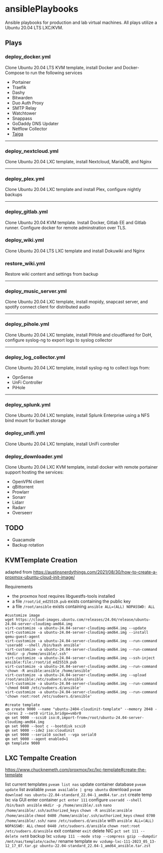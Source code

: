 # ansiblePlaybooks

Ansible playbooks for production and lab virtual machines. All plays utilize a Ubuntu 20.04 LTS LXC/KVM.

## Plays

### deploy_docker.yml

Clone Ubuntu 20.04 LTS KVM template, install Docker and Docker-Compose to run the following services

- Portainer
- Traefik
- Dashy
- Bitwarden
- Duo Auth Proxy
- SMTP Relay
- Watchtower
- Snappass
- GoDaddy DNS Updater
- Netflow Collector
- [Taiga](https://docs.taiga.io/)

---

### deploy_nextcloud.yml

Clone Ubuntu 20.04 LXC template, install Nextcloud, MariaDB, and Nginx

---

### deploy_plex.yml

Clone Ubuntu 20.04 LXC template and install Plex, configure nightly backups

---

### deploy_gitlab.yml

Clone Ubuntu 20.04 KVM template. Install Docker, Gitlab EE and Gitlab runner. Configure docker for remote adminstration over TLS.

### deploy_wiki.yml

Clone Ubuntu 20.04 LTS LXC template and install Dokuwiki and Nginx

### restore_wiki.yml

Restore wiki content and settings from backup

---

### deploy_music_server.yml

Clone Ubuntu 20.04 LXC template, install mopidy, snapcast server, and spotify connect client for distributed audio

---

### deploy_pihole.yml

Clone Ubuntu 20.04 LXC template, install PiHole and cloudflared for DoH, configure syslog-ng to export logs to syslog collector

---

### deploy_log_collector.yml

Clone Ubuntu 20.04 LXC template, install syslog-ng to collect logs from:

- OpnSense
- UnFi Controller
- PiHole

---

### deploy_splunk.yml

Clone Ubuntu 20.04 LXC template, install Splunk Enterprise using a NFS bind mount for bucket storage

### deploy_unifi.yml

Clone Ubuntu 20.04 LXC template, install UniFi controller

### deploy_downloader.yml

Clone Ubuntu 20.04 LXC KVM template, install docker with remote portainer support hosting the services:

- OpenVPN client
- qBittorrent
- Prowlarr
- Sonarr
- Lidarr
- Radarr
- Overseerr

## TODO

- Guacamole
- Backup rotation

## KVMTemplate Creation

adapted from https://austinsnerdythings.com/2021/08/30/how-to-create-a-proxmox-ubuntu-cloud-init-image/

Requirements

- the proxmox host requires libguestfs-tools installed
- a file `/root/id_ed25519.pub` exists containing the public key
- a file `/root/ansible` exists containing `ansible ALL=(ALL) NOPASSWD: ALL`

```console
#customize image
wget https://cloud-images.ubuntu.com/releases/24.04/release/ubuntu-24.04-server-cloudimg-amd64.img
virt-customize -a ubuntu-24.04-server-cloudimg-amd64.img --update
virt-customize -a ubuntu-24.04-server-cloudimg-amd64.img --install qemu-guest-agent
virt-customize -a ubuntu-24.04-server-cloudimg-amd64.img --run-command 'useradd --shell /bin/bash ansible'
virt-customize -a ubuntu-24.04-server-cloudimg-amd64.img --run-command 'mkdir -p /home/ansible/.ssh'
virt-customize -a ubuntu-24.04-server-cloudimg-amd64.img --ssh-inject ansible:file:/root/id_ed25519.pub
virt-customize -a ubuntu-24.04-server-cloudimg-amd64.img --run-command 'chown -R ansible:ansible /home/ansible'
virt-customize -a ubuntu-24.04-server-cloudimg-amd64.img --upload /root/ansible:/etc/sudoers.d/ansible
virt-customize -a ubuntu-24.04-server-cloudimg-amd64.img --run-command 'chmod 0440 /etc/sudoers.d/ansible'
virt-customize -a ubuntu-24.04-server-cloudimg-amd64.img --run-command 'chown root:root /etc/sudoers.d/ansible'

#create template
qm create 9000 --name "ubuntu-2404-cloudinit-template" --memory 2048 --cores 2 --net0 virtio,bridge=vmbr0
qm set 9000 --scsi0 iso:0,import-from=/root/ubuntu-24.04-server-cloudimg-amd64.img
qm set 9000 --boot c --bootdisk scsi0
qm set 9000 --ide2 iso:cloudinit
qm set 9000 --serial0 socket --vga serial0
qm set 9000 --agent enabled=1
qm template 9000
```

## LXC Tempalte Creation

https://www.chucknemeth.com/proxmox/lxc/lxc-template#create-the-template

list current templates `pveam list nas`
update container database `pveam update`
list available `pveam available | grep ubuntu`
download `pveam download nas ubuntu-22.04-standard_22.04-1_amd64.tar.zst`
create temp lxc via GUI
enter container `pct enter 111`
configure
`useradd --shell /bin/bash ansible`
`mkdir -p /home/ansible/.ssh`
`nano /home/ansible/.ssh/authorized_keys`
`chown -R ansible:ansible /home/ansible`
`chmod 0400 /home/ansible/.ssh/authorized_keys`
`chmod 0700 /home/ansible/.ssh/`
`nano /etc/sudoers.d/ansible` with `ansible ALL=(ALL) NOPASSWD: ALL`
`chmod 0440 /etc/sudoers.d/ansible`
`chown root:root /etc/sudoers.d/ansible`
exit container `exit`
delete NIC `pct set 111 --delete net0`
backup lxc `vzdump 111 --mode stop --compress gzip --dumpdir /mnt/nas/template/cache/`
rename template `mv vzdump-lxc-111-2023_05_13-12_17_07.tar.gz ubuntu-22.04-standard_22.04-1_amd64_ansible.tar.zst`
